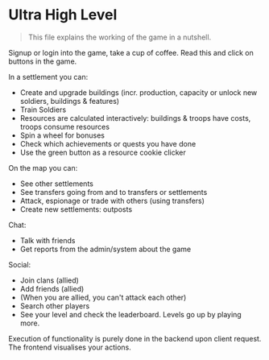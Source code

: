 # Ultra High Level
> This file explains the working of the game in a nutshell.

Signup or login into the game, take a cup of coffee. Read this and click on buttons in the game.

In a settlement you can:

- Create and upgrade buildings (incr. production, capacity or unlock new soldiers, buildings & features)
- Train Soldiers
- Resources are calculated interactively: buildings & troops have costs, troops consume resources
- Spin a wheel for bonuses
- Check which achievements or quests you have done
- Use the green button as a resource cookie clicker

On the map you can:

- See other settlements
- See transfers going from and to transfers or settlements
- Attack, espionage or trade with others (using transfers)
- Create new settlements: outposts

Chat:
- Talk with friends
- Get reports from the admin/system about the game

Social:
- Join clans (allied)
- Add friends (allied)
- (When you are allied, you can't attack each other)
- Search other players
- See your level and check the leaderboard. Levels go up by playing more.

Execution of functionality is purely done in the backend upon client request. The frontend visualises your actions.
